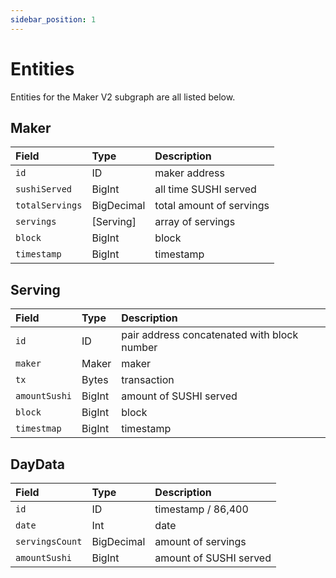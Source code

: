 ```yaml
---
sidebar_position: 1
---
```


# Entities

Entities for the Maker V2 subgraph are all listed below.

## Maker

| Field           | Type       | Description              |
| :-------------- | :--------- | :----------------------- |
| `id`            | ID         | maker address            |
| `sushiServed`   | BigInt     | all time SUSHI served    |
| `totalServings` | BigDecimal | total amount of servings |
| `servings`      | [Serving]  | array of servings        |
| `block`         | BigInt     | block                    |
| `timestamp`     | BigInt     | timestamp                |

## Serving

| Field         | Type   | Description                                 |
| :------------ | :----- | :------------------------------------------ |
| `id`          | ID     | pair address concatenated with block number |
| `maker`       | Maker  | maker                                       |
| `tx`          | Bytes  | transaction                                 |
| `amountSushi` | BigInt | amount of SUSHI served                      |
| `block`       | BigInt | block                                       |
| `timestmap`   | BigInt | timestamp                                   |

## DayData

| Field           | Type       | Description            |
| :-------------- | :--------- | :--------------------- |
| `id`            | ID         | timestamp / 86,400     |
| `date`          | Int        | date                   |
| `servingsCount` | BigDecimal | amount of servings     |
| `amountSushi`   | BigInt     | amount of SUSHI served |
